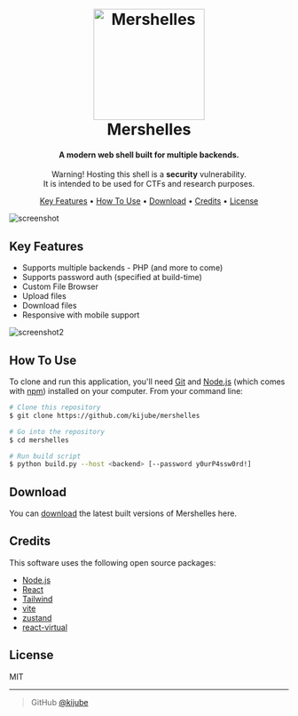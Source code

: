 <h1 align="center">
  <br>
  <img src="https://raw.githubusercontent.com/kijube/mershelles/main/img/logo.png" alt="Mershelles" width="200">
  <br>
  Mershelles
  <br>
</h1>

<h4 align="center">A modern web shell built for multiple backends.</h4>

<p align="center">
Warning! Hosting this shell is a <b>security</b> vulnerability.<br/>It is intended to be used for CTFs and research purposes.
</p>

<p align="center">
  <a href="#key-features">Key Features</a> •
  <a href="#how-to-use">How To Use</a> •
  <a href="#download">Download</a> •
  <a href="#credits">Credits</a> •
  <a href="#license">License</a>
</p>

![screenshot](https://raw.githubusercontent.com/kijube/mershelles/main/img/shell.png)

## Key Features

- Supports multiple backends - PHP (and more to come)
- Supports password auth (specified at build-time)
- Custom File Browser
- Upload files
- Download files
- Responsive with mobile support

![screenshot2](https://raw.githubusercontent.com/kijube/mershelles/main/img/file-browser.png)

## How To Use

To clone and run this application, you'll need [Git](https://git-scm.com) and [Node.js](https://nodejs.org/en/download/) (which comes with [npm](http://npmjs.com)) installed on your computer. From your command line:

```bash
# Clone this repository
$ git clone https://github.com/kijube/mershelles

# Go into the repository
$ cd mershelles

# Run build script
$ python build.py --host <backend> [--password y0urP4ssw0rd!]
```

## Download

You can [download](https://github.com/kijube/mershelles/releases/tag/v1.2.0) the latest built versions of Mershelles here.

## Credits

This software uses the following open source packages:

- [Node.js](https://nodejs.org/)
- [React](https://reactjs.org/)
- [Tailwind](https://tailwindcss.com/)
- [vite](https://vitejs.dev/)
- [zustand](https://github.com/pmndrs/zustand)
- [react-virtual](https://tanstack.com/virtual/v3)

<!--
## Support

<a href="https://www.buymeacoffee.com/5Zn8Xh3l9" target="_blank"><img src="https://www.buymeacoffee.com/assets/img/custom_images/purple_img.png" alt="Buy Me A Coffee" style="height: 41px !important;width: 174px !important;box-shadow: 0px 3px 2px 0px rgba(190, 190, 190, 0.5) !important;-webkit-box-shadow: 0px 3px 2px 0px rgba(190, 190, 190, 0.5) !important;" ></a>


<p>Or</p>

<a href="https://www.patreon.com/amitmerchant">
	<img src="https://c5.patreon.com/external/logo/become_a_patron_button@2x.png" width="160">
</a>


## You may also like...

- [Pomolectron](https://github.com/amitmerchant1990/pomolectron) - A pomodoro app
- [Correo](https://github.com/amitmerchant1990/correo) - A menubar/taskbar Gmail App for Windows and macOS
-->

## License

MIT

---

<!-- > [amitmerchant.com](https://www.amitmerchant.com) &nbsp;&middot;&nbsp; -->

> GitHub [@kijube](https://github.com/kijube) <!--&nbsp;&middot;&nbsp;
> Twitter [@amit_merchant](https://twitter.com/amit_merchant) -->
